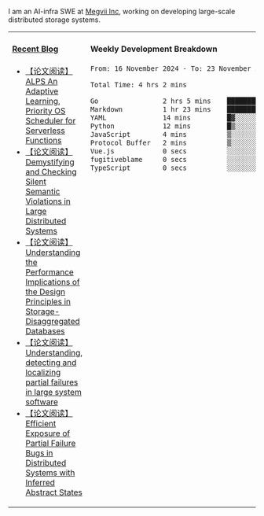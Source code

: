 I am an AI-infra SWE at [Megvii Inc](https://en.megvii.com/), working on developing large-scale distributed storage systems.

<table width="960px">
<tr>
<td valign="top" width="50%">

#### <a href="https://www.kongjun18.me" target="_blank">Recent Blog</a>

<!-- BLOG-POST-LIST:START -->
- [【论文阅读】ALPS An Adaptive Learning, Priority OS Scheduler for Serverless Functions](https://kongjun18.github.io/posts/alps-an-adaptive-learning-priority-os-scheduler-for-serverless-functions/)
- [【论文阅读】Demystifying and Checking Silent Semantic Violations in Large Distributed Systems](https://kongjun18.github.io/posts/demystifying-and-checking-silent-semantic-violations-in-large-distributed-systems/)
- [【论文阅读】Understanding the Performance Implications of the Design Principles in Storage-Disaggregated Databases](https://kongjun18.github.io/posts/understanding-the-performance-implications-of-the-design-principles-in-storage-disaggregated-databases/)
- [【论文阅读】Understanding, detecting and localizing partial failures in large system software](https://kongjun18.github.io/posts/understanding-detecting-and-localizing-partial-failures-in-large-system-software/)
- [【论文阅读】Efficient Exposure of Partial Failure Bugs in Distributed Systems with Inferred Abstract States](https://kongjun18.github.io/posts/efficient-exposure-of-partial-failure-bugs-in-distributed-systems-with-inferred-abstract-states/)
<!-- BLOG-POST-LIST:END -->

</td>
<td valign="top" width="50%">

#### Weekly Development Breakdown

<!--START_SECTION:waka-->

```txt
From: 16 November 2024 - To: 23 November 2024

Total Time: 4 hrs 2 mins

Go                2 hrs 5 mins    █████████████░░░░░░░░░░░░   51.74 %
Markdown          1 hr 23 mins    ████████▓░░░░░░░░░░░░░░░░   34.30 %
YAML              14 mins         █▓░░░░░░░░░░░░░░░░░░░░░░░   06.14 %
Python            12 mins         █▒░░░░░░░░░░░░░░░░░░░░░░░   05.01 %
JavaScript        4 mins          ▒░░░░░░░░░░░░░░░░░░░░░░░░   01.74 %
Protocol Buffer   2 mins          ▒░░░░░░░░░░░░░░░░░░░░░░░░   00.86 %
Vue.js            0 secs          ░░░░░░░░░░░░░░░░░░░░░░░░░   00.19 %
fugitiveblame     0 secs          ░░░░░░░░░░░░░░░░░░░░░░░░░   00.02 %
TypeScript        0 secs          ░░░░░░░░░░░░░░░░░░░░░░░░░   00.01 %
```

<!--END_SECTION:waka-->
</td>
</tr>

</table>
